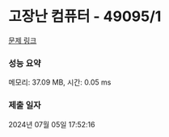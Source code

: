 # 고장난 컴퓨터 - 49095/1 

[문제 링크](https://level.goorm.io/exam/49095/%EA%B3%A0%EC%9E%A5%EB%82%9C-%EC%BB%B4%ED%93%A8%ED%84%B0/quiz/1) 

### 성능 요약

메모리: 37.09 MB, 시간: 0.05 ms

### 제출 일자

2024년 07월 05일 17:52:16

